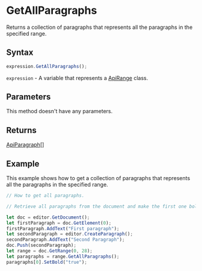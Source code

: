 # GetAllParagraphs

Returns a collection of paragraphs that represents all the paragraphs in the specified range.

## Syntax

```javascript
expression.GetAllParagraphs();
```

`expression` - A variable that represents a [ApiRange](../ApiRange.md) class.

## Parameters

This method doesn't have any parameters.

## Returns

[ApiParagraph](../../ApiParagraph/ApiParagraph.md)[]

## Example

This example shows how to get a collection of paragraphs that represents all the paragraphs in the specified range.

```javascript editor-docx
// How to get all paragraphs.

// Retrieve all paragraphs from the document and make the first one bold.

let doc = editor.GetDocument();
let firstParagraph = doc.GetElement(0);
firstParagraph.AddText("First paragraph");
let secondParagraph = editor.CreateParagraph();
secondParagraph.AddText("Second Paragraph");
doc.Push(secondParagraph);
let range = doc.GetRange(0, 28);
let paragraphs = range.GetAllParagraphs();
paragraphs[0].SetBold("true");
```
